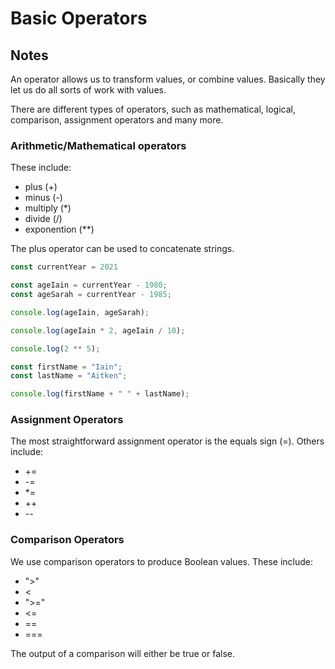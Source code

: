 # Basic Operators

## Notes

An operator allows us to transform values, or combine values. Basically they let us do all sorts of work with values.

There are different types of operators, such as mathematical, logical, comparison, assignment operators and many more.

### Arithmetic/Mathematical operators

These include:

* plus (+)
* minus (-)
* multiply (*)
* divide (/)
* exponention (**)

The plus operator can be used to concatenate strings.

```javascript
const currentYear = 2021

const ageIain = currentYear - 1980;
const ageSarah = currentYear - 1985;

console.log(ageIain, ageSarah);

console.log(ageIain * 2, ageIain / 10);

console.log(2 ** 5);

const firstName = "Iain";
const lastName = "Aitken";

console.log(firstName + " " + lastName);
```

### Assignment Operators

The most straightforward assignment operator is the equals sign (=). Others include:

* +=
* -=
* *=
* ++
* --

### Comparison Operators

We use comparison operators to produce Boolean values. These include:

* ">"
* <
* ">="
* <=
* ==
* ===

The output of a comparison will either be true or false.
